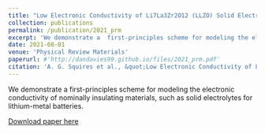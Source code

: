 ```yaml
---
title: "Low Electronic Conductivity of Li7La3Zr2O12 (LLZO) Solid Electrolytes from First Principles"
collection: publications
permalink: /publication/2021_prm
excerpt: 'We demonstrate a  first-principles scheme for modeling the electronic conductivity of nominally insulating materials, such as solid electrolytes for lithium-metal batteries.'
date: 2021-08-01
venue: 'Physical Review Materials'
paperurl: #'http://dandavies99.github.io/files/2021_prm.pdf'
citation: 'A. G. Squires et al., &quot;Low Electronic Conductivity of Li7La3Zr2O12 (LLZO) Solid Electrolytes from First Principles&quot; <i>Phys. Rev. Mater.</i>, 6 (2021).'
---
```

We demonstrate a  first-principles scheme for modeling the electronic conductivity of nominally insulating materials, such as solid electrolytes for lithium-metal batteries.

[Download paper here](http://dandavies99.github.io/files/2021_prm.pdf)
